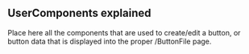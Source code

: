 ## UserComponents explained

Place here all the components that are used to create/edit a button, or button data that is displayed into the proper /ButtonFile page.
